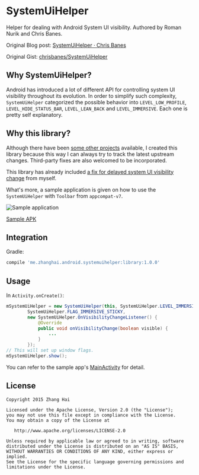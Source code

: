 # SystemUiHelper

Helper for dealing with Android System UI visibility. Authored by Roman Nurik and Chris Banes.

Original Blog post: [SystemUiHelper · Chris Banes](https://chris.banes.me/2014/08/29/systemuihelper/)

Original Gist: [chrisbanes/SystemUiHelper](https://gist.github.com/chrisbanes/73de18faffca571f7292)

## Why SystemUiHelper?

Android has introduced a lot of different API for controlling system UI visibility throughout its evolution. In order to simplify such complexity, `SystemUiHelper` categorized the possible behavior into `LEVEL_LOW_PROFILE`, `LEVEL_HIDE_STATUS_BAR`, `LEVEL_LEAN_BACK` and `LEVEL_IMMERSIVE`. Each one is pretty self explanatory.

## Why this library?

Although there have been [some other projects](https://github.com/search?utf8=%E2%9C%93&q=SystemUiHelper) available, I created this library because this way I can always try to track the latest upstream changes. Third-party fixes are also welcomed to be incorporated.

This library has already included [a fix for delayed system UI visibility change](https://gist.github.com/chrisbanes/73de18faffca571f7292#gistcomment-1633712) from myself.

What's more, a sample application is given on how to use the `SystemUiHelper` with `Toolbar` from `appcompat-v7`.

![Sample application](screenshot/sample.gif)

[Sample APK](//github.com/DreaminginCodeZH/SystemUiHelper/releases/download/v1.0.0/sample-release.apk)

## Integration

Gradle:

```gradle
compile 'me.zhanghai.android.systemuihelper:library:1.0.0'
```

## Usage

In `Activity.onCreate()`:

```java
mSystemUiHelper = new SystemUiHelper(this, SystemUiHelper.LEVEL_IMMERSIVE,
        SystemUiHelper.FLAG_IMMERSIVE_STICKY,
        new SystemUiHelper.OnVisibilityChangeListener() {
            @Override
            public void onVisibilityChange(boolean visible) {
                ...
            }
        });
// This will set up window flags.
mSystemUiHelper.show();
```

You can refer to the sample app's [MainActivity](sample/src/main/java/me/zhanghai/android/systemuihelper/sample/MainActivity.java) for detail.

## License

    Copyright 2015 Zhang Hai

    Licensed under the Apache License, Version 2.0 (the "License");
    you may not use this file except in compliance with the License.
    You may obtain a copy of the License at

       http://www.apache.org/licenses/LICENSE-2.0

    Unless required by applicable law or agreed to in writing, software
    distributed under the License is distributed on an "AS IS" BASIS,
    WITHOUT WARRANTIES OR CONDITIONS OF ANY KIND, either express or implied.
    See the License for the specific language governing permissions and
    limitations under the License.
